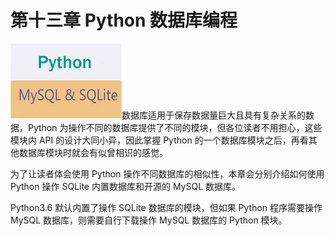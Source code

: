 # 第十三章 Python 数据库编程

![Python 数据库编程（SQListe 和 MySQL）](img/53d3e8d4c4d05ae677338c7112bc67ee.jpg)数据库适用于保存数据量巨大且具有复杂关系的数据，Python 为操作不同的数据库提供了不同的模块，但各位读者不用担心，这些模块内 API 的设计大同小异，因此掌握 Python 的一个数据库模块之后，再看其他数据库模块时就会有似曾相识的感觉。

为了让读者体会使用 Python 操作不同数据库的相似性，本章会分别介绍如何使用 Python 操作 SQLite 内置数据库和开源的 MySQL 数据库。

Python3.6 默认内置了操作 SQLite 数据库的模块，但如果 Python 程序需要操作 MySQL 数据库，则需要自行下载操作 MySQL 数据库的 Python 模块。